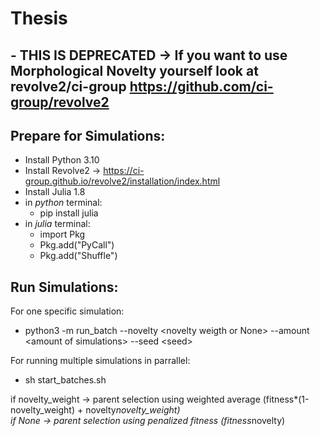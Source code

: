 # Thesis
## - THIS IS DEPRECATED -> If you want to use Morphological Novelty yourself look at revolve2/ci-group https://github.com/ci-group/revolve2

 
## Prepare for Simulations:
- Install Python 3.10
- Install Revolve2 -> https://ci-group.github.io/revolve2/installation/index.html
- Install Julia 1.8
- in _python_ terminal:
  - pip install julia
- in _julia_ terminal: 
  - import Pkg
  - Pkg.add("PyCall")
  -  Pkg.add("Shuffle")

## Run Simulations:
For one specific simulation:
- python3 -m run_batch --novelty \<novelty weigth or None\> --amount \<amount of simulations\> --seed \<seed\><br/>
 
For running multiple simulations in parrallel:
- sh start_batches.sh 

if novelty\_weight -> parent selection using weighted average (fitness*(1-novelty\_weight) + novelty*novelty\_weight) </br>
if None -> parent selection using penalized fitness (fitness*novelty)
